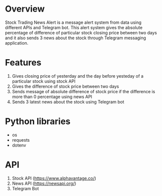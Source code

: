 # Overview
Stock Trading News Alert is a message alert system from data using different APIs and Telegram bot. This alert system gives the absolute
percentage of difference of particular stock closing price between two days and it also sends 3 news about the stock through Telegram messaging application.

# Features
1. Gives closing price of yesterday and the day before yesteday of a particular stock using stock API
2. Gives the difference of stock price between two days
3. Sends message of absolute difference of stock price if the difference is more than 0 percentage using news API
4. Sends 3 latest news about the stock using Telegram bot

# Python libraries
-   os
-   requests
-   dotenv

# API
1. Stock API (https://www.alphavantage.co/)
2. News API (https://newsapi.org/)
3. Telegram Bot
